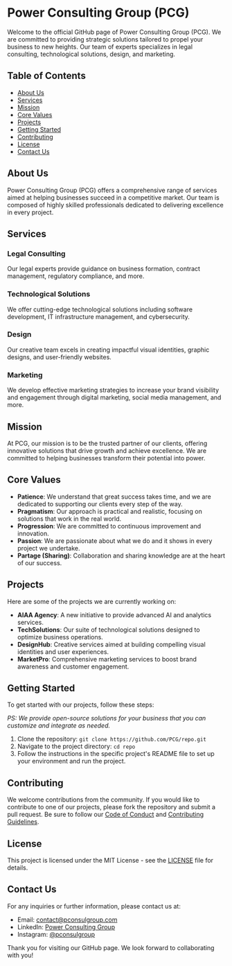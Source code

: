 # Power Consulting Group (PCG)

Welcome to the official GitHub page of Power Consulting Group (PCG). We are committed to providing strategic solutions tailored to propel your business to new heights. Our team of experts specializes in legal consulting, technological solutions, design, and marketing.

## Table of Contents

- [About Us](#about-us)
- [Services](#services)
- [Mission](#mission)
- [Core Values](#core-values)
- [Projects](#projects)
- [Getting Started](#getting-started)
- [Contributing](#contributing)
- [License](#license)
- [Contact Us](#contact-us)

## About Us

Power Consulting Group (PCG) offers a comprehensive range of services aimed at helping businesses succeed in a competitive market. Our team is composed of highly skilled professionals dedicated to delivering excellence in every project.

## Services

### Legal Consulting
Our legal experts provide guidance on business formation, contract management, regulatory compliance, and more.

### Technological Solutions
We offer cutting-edge technological solutions including software development, IT infrastructure management, and cybersecurity.

### Design
Our creative team excels in creating impactful visual identities, graphic designs, and user-friendly websites.

### Marketing
We develop effective marketing strategies to increase your brand visibility and engagement through digital marketing, social media management, and more.

## Mission

At PCG, our mission is to be the trusted partner of our clients, offering innovative solutions that drive growth and achieve excellence. We are committed to helping businesses transform their potential into power.

## Core Values

- **Patience**: We understand that great success takes time, and we are dedicated to supporting our clients every step of the way.
- **Pragmatism**: Our approach is practical and realistic, focusing on solutions that work in the real world.
- **Progression**: We are committed to continuous improvement and innovation.
- **Passion**: We are passionate about what we do and it shows in every project we undertake.
- **Partage (Sharing)**: Collaboration and sharing knowledge are at the heart of our success.

## Projects

Here are some of the projects we are currently working on:

- **AIAA Agency**: A new initiative to provide advanced AI and analytics services.
- **TechSolutions**: Our suite of technological solutions designed to optimize business operations.
- **DesignHub**: Creative services aimed at building compelling visual identities and user experiences.
- **MarketPro**: Comprehensive marketing services to boost brand awareness and customer engagement.

## Getting Started

To get started with our projects, follow these steps:

*PS: We provide open-source solutions for your business that you can customize and integrate as needed.*

1. Clone the repository: `git clone https://github.com/PCG/repo.git`
2. Navigate to the project directory: `cd repo`
3. Follow the instructions in the specific project's README file to set up your environment and run the project.

## Contributing

We welcome contributions from the community. If you would like to contribute to one of our projects, please fork the repository and submit a pull request. Be sure to follow our [Code of Conduct](CODE_OF_CONDUCT.md) and [Contributing Guidelines](CONTRIBUTING.md).

## License

This project is licensed under the MIT License - see the [LICENSE](LICENSE) file for details.

## Contact Us

For any inquiries or further information, please contact us at:

- Email: contact@pconsulgroup.com
- LinkedIn: [Power Consulting Group](https://www.linkedin.com/in/pconsulgroup)
- Instagram: [@pconsulgroup](https://www.instagram.com/pconsulgroup)

Thank you for visiting our GitHub page. We look forward to collaborating with you!
